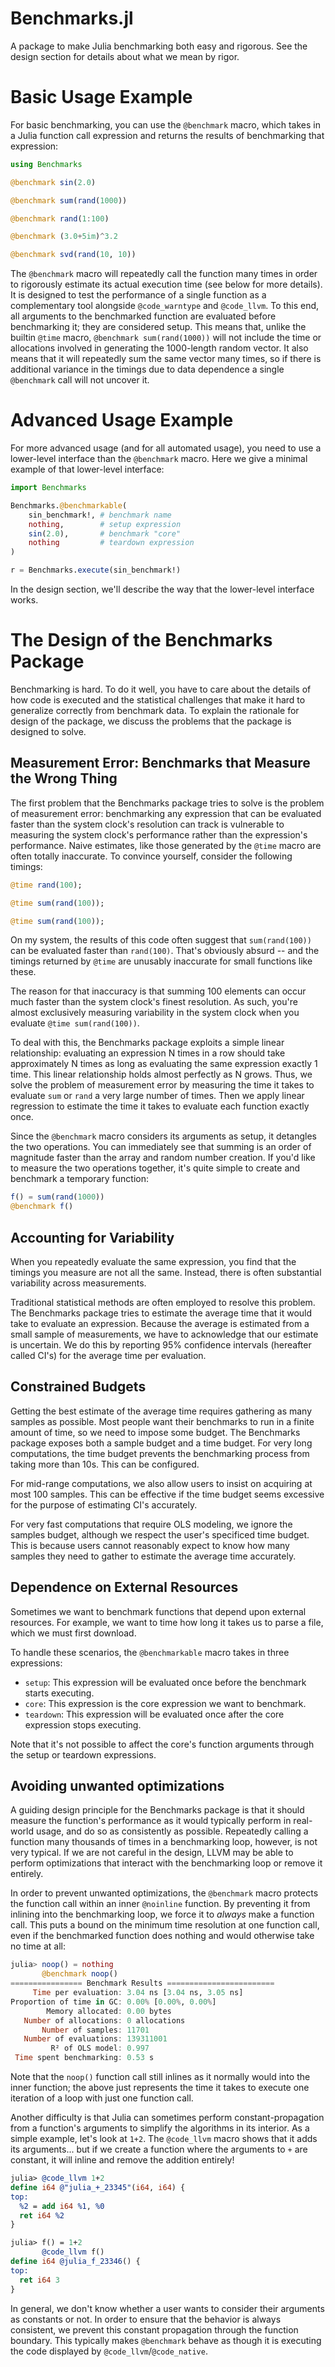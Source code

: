 Benchmarks.jl
=============

A package to make Julia benchmarking both easy and rigorous. See the design
section for details about what we mean by rigor.

# Basic Usage Example

For basic benchmarking, you can use the `@benchmark` macro, which takes
in a Julia function call expression and returns the results of benchmarking that
expression:

```jl
using Benchmarks

@benchmark sin(2.0)

@benchmark sum(rand(1000))

@benchmark rand(1:100)

@benchmark (3.0+5im)^3.2

@benchmark svd(rand(10, 10))
```

The `@benchmark` macro will repeatedly call the function many times in order to
rigorously estimate its actual execution time (see below for more details). It
is designed to test the performance of a single function as a complementary
tool alongside `@code_warntype` and `@code_llvm`. To this end, all arguments to
the benchmarked function are evaluated before benchmarking it; they are
considered setup. This means that, unlike the builtin `@time` macro,
`@benchmark sum(rand(1000))` will not include the time or allocations involved
in generating the 1000-length random vector. It also means that it will
repeatedly sum the same vector many times, so if there is additional variance
in the timings due to data dependence a single `@benchmark` call will not
uncover it.

# Advanced Usage Example

For more advanced usage (and for all automated usage), you need to use a
lower-level interface than the `@benchmark` macro. Here we give a minimal
example of that lower-level interface:

```jl
import Benchmarks

Benchmarks.@benchmarkable(
    sin_benchmark!, # benchmark name
    nothing,        # setup expression
    sin(2.0),       # benchmark "core"
    nothing         # teardown expression
)

r = Benchmarks.execute(sin_benchmark!)
```

In the design section, we'll describe the way that the lower-level interface
works.

# The Design of the Benchmarks Package

Benchmarking is hard. To do it well, you have to care about the details of how
code is executed and the statistical challenges that make it hard to generalize
correctly from benchmark data. To explain the rationale for design of the
package, we discuss the problems that the package is designed to solve.

## Measurement Error: Benchmarks that Measure the Wrong Thing

The first problem that the Benchmarks package tries to solve is the problem of
measurement error: benchmarking any expression that can be evaluated faster
than the system clock's resolution can track is vulnerable to measuring the
system clock's performance rather than the expression's performance. Naive
estimates, like those generated by the `@time` macro are often totally
inaccurate. To convince yourself, consider the following timings:

```jl
@time rand(100);

@time sum(rand(100));

@time sum(rand(100));
```

On my system, the results of this code often suggest that `sum(rand(100))` can
be evaluated faster than `rand(100)`. That's obviously absurd -- and the
timings returned by `@time` are unusably inaccurate for small functions like
these.

The reason for that inaccuracy is that summing 100 elements can occur much
faster than the system clock's finest resolution. As such, you're almost
exclusively measuring variability in the system clock when you evaluate `@time
sum(rand(100))`.

To deal with this, the Benchmarks package exploits a simple linear
relationship: evaluating an expression N times in a row should take
approximately N times as long as evaluating the same expression exactly 1
time. This linear relationship holds almost perfectly as N grows. Thus, we
solve the problem of measurement error by measuring the time it takes to
evaluate `sum` or `rand` a very large number of times. Then we apply linear
regression to estimate the time it takes to evaluate each function exactly once.

Since the `@benchmark` macro considers its arguments as setup, it detangles the
two operations. You can immediately see that summing is an order of magnitude
faster than the array and random number creation. If you'd like to measure the
two operations together, it's quite simple to create and benchmark a temporary
function:

```jl
f() = sum(rand(1000))
@benchmark f()
```

## Accounting for Variability

When you repeatedly evaluate the same expression, you find that the timings
you measure are not all the same. Instead, there is often substantial
variability across measurements.

Traditional statistical methods are often employed to resolve this problem. The
Benchmarks package tries to estimate the average time that it would take to
evaluate an expression. Because the average is estimated from a small sample
of measurements, we have to acknowledge that our estimate is uncertain. We
do this by reporting 95% confidence intervals (hereafter called CI's) for
the average time per evaluation.

## Constrained Budgets

Getting the best estimate of the average time requires gathering as many
samples as possible. Most people want their benchmarks to run in a finite
amount of time, so we need to impose some budget. The Benchmarks package
exposes both a sample budget and a time budget. For very long computations,
the time budget prevents the benchmarking process from taking more than 10s.
This can be configured.

For mid-range computations, we also allow users to insist on acquiring at most
100 samples. This can be effective if the time budget seems excessive for
the purpose of estimating CI's accurately.

For very fast computations that require OLS modeling, we ignore the samples
budget, although we respect the user's specificed time budget. This is because
users cannot reasonably expect to know how many samples they need to gather
to estimate the average time accurately.

## Dependence on External Resources

Sometimes we want to benchmark functions that depend upon external resources.
For example, we want to time how long it takes us to parse a file, which we
must first download.

To handle these scenarios, the `@benchmarkable` macro takes in three
expressions:

* `setup`: This expression will be evaluated once before the benchmark starts
      executing.
* `core`: This expression is the core expression we want to benchmark.
* `teardown`: This expression will be evaluated once after the core expression
      stops executing.

Note that it's not possible to affect the core's function arguments through the
setup or teardown expressions.

## Avoiding unwanted optimizations

A guiding design principle for the Benchmarks package is that it should measure
the function's performance as it would typically perform in real-world usage,
and do so as consistently as possible. Repeatedly calling a function many
thousands of times in a benchmarking loop, however, is not very typical. If we
are not careful in the design, LLVM may be able to perform optimizations that
interact with the benchmarking loop or remove it entirely.

In order to prevent unwanted optimizations, the `@benchmark` macro protects the
function call within an inner `@noinline` function. By preventing it from
inlining into the benchmarking loop, we force it to *always* make a function
call. This puts a bound on the minimum time resolution at one function call,
even if the benchmarked function does nothing and would otherwise take no time
at all:

```jl
julia> noop() = nothing
       @benchmark noop()
================ Benchmark Results ========================
     Time per evaluation: 3.04 ns [3.04 ns, 3.05 ns]
Proportion of time in GC: 0.00% [0.00%, 0.00%]
        Memory allocated: 0.00 bytes
   Number of allocations: 0 allocations
       Number of samples: 11701
   Number of evaluations: 139311001
         R² of OLS model: 0.997
 Time spent benchmarking: 0.53 s
```

Note that the `noop()` function call still inlines as it normally would into
the inner function; the above just represents the time it takes to execute one
iteration of a loop with just one function call.

Another difficulty is that Julia can sometimes perform constant-propagation
from a function's arguments to simplify the algorithms in its interior. As a
simple example, let's look at `1+2`. The `@code_llvm` macro shows that it adds
its arguments... but if we create a function where the arguments to `+` are
constant, it will inline and remove the addition entirely!

```llvm
julia> @code_llvm 1+2
define i64 @"julia_+_23345"(i64, i64) {
top:
  %2 = add i64 %1, %0
  ret i64 %2
}

julia> f() = 1+2
       @code_llvm f()
define i64 @julia_f_23346() {
top:
  ret i64 3
}
```

In general, we don't know whether a user wants to consider their arguments as
constants or not. In order to ensure that the behavior is always consistent, we
prevent this constant propagation through the function boundary. This typically
makes `@benchmark` behave as though it is executing the code displayed by
`@code_llvm`/`@code_native`.
